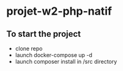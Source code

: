 # projet-w2-php-natif
## To start the project
- clone repo
- launch docker-compose up -d
- launch composer install in /src directory
